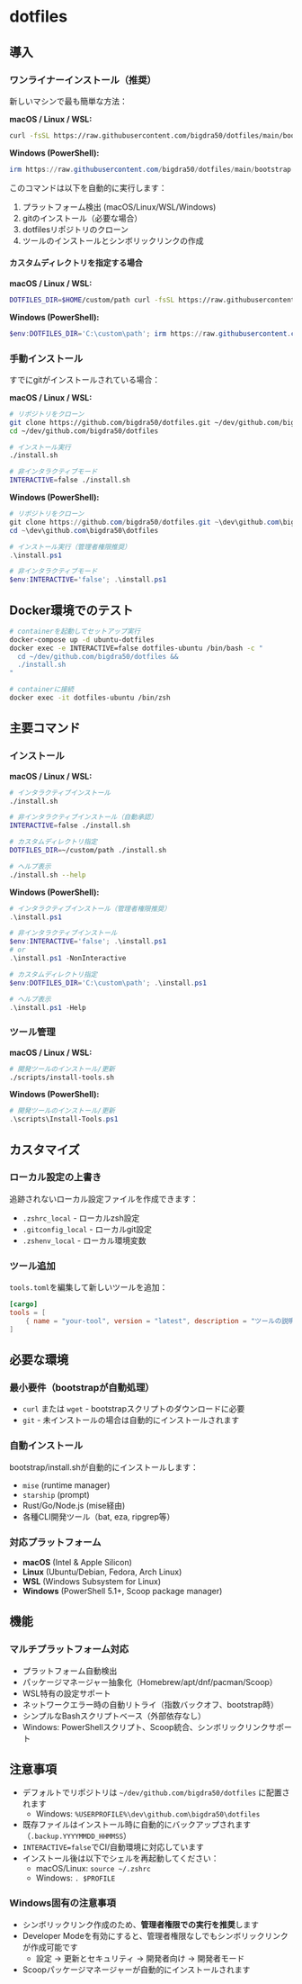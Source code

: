# dotfiles

## 導入

### ワンライナーインストール（推奨）

新しいマシンで最も簡単な方法：

**macOS / Linux / WSL:**
```bash
curl -fsSL https://raw.githubusercontent.com/bigdra50/dotfiles/main/bootstrap | bash
```

**Windows (PowerShell):**
```powershell
irm https://raw.githubusercontent.com/bigdra50/dotfiles/main/bootstrap.ps1 | iex
```

このコマンドは以下を自動的に実行します：
1. プラットフォーム検出 (macOS/Linux/WSL/Windows)
2. gitのインストール（必要な場合）
3. dotfilesリポジトリのクローン
4. ツールのインストールとシンボリックリンクの作成

#### カスタムディレクトリを指定する場合

**macOS / Linux / WSL:**
```bash
DOTFILES_DIR=$HOME/custom/path curl -fsSL https://raw.githubusercontent.com/bigdra50/dotfiles/main/bootstrap | bash
```

**Windows (PowerShell):**
```powershell
$env:DOTFILES_DIR='C:\custom\path'; irm https://raw.githubusercontent.com/bigdra50/dotfiles/main/bootstrap.ps1 | iex
```

### 手動インストール

すでにgitがインストールされている場合：

**macOS / Linux / WSL:**
```bash
# リポジトリをクローン
git clone https://github.com/bigdra50/dotfiles.git ~/dev/github.com/bigdra50/dotfiles
cd ~/dev/github.com/bigdra50/dotfiles

# インストール実行
./install.sh

# 非インタラクティブモード
INTERACTIVE=false ./install.sh
```

**Windows (PowerShell):**
```powershell
# リポジトリをクローン
git clone https://github.com/bigdra50/dotfiles.git ~\dev\github.com\bigdra50\dotfiles
cd ~\dev\github.com\bigdra50\dotfiles

# インストール実行（管理者権限推奨）
.\install.ps1

# 非インタラクティブモード
$env:INTERACTIVE='false'; .\install.ps1
```

## Docker環境でのテスト

```bash
# containerを起動してセットアップ実行
docker-compose up -d ubuntu-dotfiles
docker exec -e INTERACTIVE=false dotfiles-ubuntu /bin/bash -c "
  cd ~/dev/github.com/bigdra50/dotfiles &&
  ./install.sh
"

# containerに接続
docker exec -it dotfiles-ubuntu /bin/zsh
```

## 主要コマンド

### インストール

**macOS / Linux / WSL:**
```bash
# インタラクティブインストール
./install.sh

# 非インタラクティブインストール（自動承認）
INTERACTIVE=false ./install.sh

# カスタムディレクトリ指定
DOTFILES_DIR=~/custom/path ./install.sh

# ヘルプ表示
./install.sh --help
```

**Windows (PowerShell):**
```powershell
# インタラクティブインストール（管理者権限推奨）
.\install.ps1

# 非インタラクティブインストール
$env:INTERACTIVE='false'; .\install.ps1
# or
.\install.ps1 -NonInteractive

# カスタムディレクトリ指定
$env:DOTFILES_DIR='C:\custom\path'; .\install.ps1

# ヘルプ表示
.\install.ps1 -Help
```

### ツール管理

**macOS / Linux / WSL:**
```bash
# 開発ツールのインストール/更新
./scripts/install-tools.sh
```

**Windows (PowerShell):**
```powershell
# 開発ツールのインストール/更新
.\scripts\Install-Tools.ps1
```

## カスタマイズ

### ローカル設定の上書き

追跡されないローカル設定ファイルを作成できます：

- `.zshrc_local` - ローカルzsh設定
- `.gitconfig_local` - ローカルgit設定
- `.zshenv_local` - ローカル環境変数

### ツール追加

`tools.toml`を編集して新しいツールを追加：

```toml
[cargo]
tools = [
    { name = "your-tool", version = "latest", description = "ツールの説明" }
]
```

## 必要な環境

### 最小要件（bootstrapが自動処理）

- `curl` または `wget` - bootstrapスクリプトのダウンロードに必要
- `git` - 未インストールの場合は自動的にインストールされます

### 自動インストール

bootstrap/install.shが自動的にインストールします：

- `mise` (runtime manager)
- `starship` (prompt)
- Rust/Go/Node.js (mise経由)
- 各種CLI開発ツール（bat, eza, ripgrep等）

### 対応プラットフォーム

- **macOS** (Intel & Apple Silicon)
- **Linux** (Ubuntu/Debian, Fedora, Arch Linux)
- **WSL** (Windows Subsystem for Linux)
- **Windows** (PowerShell 5.1+, Scoop package manager)

## 機能

### マルチプラットフォーム対応

- プラットフォーム自動検出
- パッケージマネージャー抽象化（Homebrew/apt/dnf/pacman/Scoop）
- WSL特有の設定サポート
- ネットワークエラー時の自動リトライ（指数バックオフ、bootstrap時）
- シンプルなBashスクリプトベース（外部依存なし）
- Windows: PowerShellスクリプト、Scoop統合、シンボリックリンクサポート

## 注意事項

- デフォルトでリポジトリは `~/dev/github.com/bigdra50/dotfiles` に配置されます
  - Windows: `%USERPROFILE%\dev\github.com\bigdra50\dotfiles`
- 既存ファイルはインストール時に自動的にバックアップされます（`.backup.YYYYMMDD_HHMMSS`）
- `INTERACTIVE=false`でCI/自動環境に対応しています
- インストール後は以下でシェルを再起動してください：
  - macOS/Linux: `source ~/.zshrc`
  - Windows: `. $PROFILE`

### Windows固有の注意事項

- シンボリックリンク作成のため、**管理者権限での実行を推奨**します
- Developer Modeを有効にすると、管理者権限なしでもシンボリックリンクが作成可能です
  - 設定 → 更新とセキュリティ → 開発者向け → 開発者モード
- Scoopパッケージマネージャーが自動的にインストールされます

